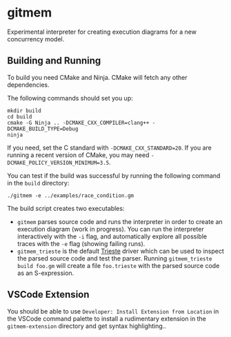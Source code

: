 # gitmem

Experimental interpreter for creating execution diagrams for a new
concurrency model.

## Building and Running

To build you need CMake and Ninja. CMake will fetch any other dependencies.

The following commands should set you up:

```
mkdir build
cd build
cmake -G Ninja .. -DCMAKE_CXX_COMPILER=clang++ -DCMAKE_BUILD_TYPE=Debug
ninja
```

If you need, set the C standard with `-DCMAKE_CXX_STANDARD=20`.
If you are running a recent version of CMake, you may need
`-DCMAKE_POLICY_VERSION_MINIMUM=3.5`.

You can test if the build was successful by running the following
command in the `build` directory:

```
./gitmem -e ../examples/race_condition.gm
```

The build script creates two executables:

- `gitmem` parses source code and runs the interpreter in order to
  create an execution diagram (work in progress). You can run the
  interpreter interactively with the `-i` flag, and automatically
  explore all possible traces with the `-e` flag (showing failing
  runs).
- `gitmem_trieste` is the default
  [Trieste](https://github.com/microsoft/Trieste) driver which can
  be used to inspect the parsed source code and test the parser.
  Running `gitmem_trieste build foo.gm` will create a file
  `foo.trieste` with the parsed source code as an S-expression.

## VSCode Extension

You should be able to use `Developer: Install Extension from
Location` in the VSCode command palette to install a rudimentary
extension in the `gitmem-extension` directory and get syntax
highlighting..
